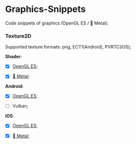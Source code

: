 # Graphics-Snippets

Code snippets of graphics (OpenGL ES /  Metal).

### Texture2D

Supported texture formats: png, ECT1(Android), PVRTC(iOS);

**Shader**:

* [x] [OpenGL ES](https://github.com/RincLiu/Graphics-Snippets/tree/master/Texture2d/Shader/GLES);

* [x] [ Metal](https://github.com/RincLiu/Graphics-Snippets/tree/master/Texture2d/Shader/Metal);

**Android**:

* [x] [OpenGL ES](https://github.com/RincLiu/Graphics-Snippets/tree/master/Texture2d/Android/GLES/java/xyz/rinc/gl/sprite);

* [ ] Vulkan;

**iOS**:

* [x] [OpenGL ES](https://github.com/RincLiu/Graphics-Snippets/tree/master/Texture2d/iOS/SpriteSDK/GLES);

* [x] [ Metal](https://github.com/RincLiu/Graphics-Snippets/tree/master/Texture2d/iOS/SpriteSDK/Metal);
